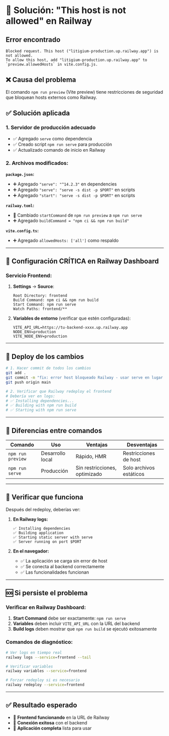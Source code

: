 # 🚨 Solución: "This host is not allowed" en Railway

## Error encontrado
```
Blocked request. This host ("litigium-production.up.railway.app") is not allowed.
To allow this host, add "litigium-production.up.railway.app" to `preview.allowedHosts` in vite.config.js.
```

## ❌ Causa del problema
El comando `npm run preview` (Vite preview) tiene restricciones de seguridad que bloquean hosts externos como Railway.

## ✅ Solución aplicada

### 1. **Servidor de producción adecuado**
- ✅ Agregado `serve` como dependencia
- ✅ Creado script `npm run serve` para producción  
- ✅ Actualizado comando de inicio en Railway

### 2. **Archivos modificados:**

**`package.json`:**
- ➕ Agregado `"serve": "^14.2.3"` en dependencies
- ➕ Agregado `"serve": "serve -s dist -p $PORT"` en scripts
- ➕ Agregado `"start": "serve -s dist -p $PORT"` en scripts

**`railway.toml`:**
- 🔄 Cambiado `startCommand` de `npm run preview` a `npm run serve`
- ➕ Agregado `buildCommand = "npm ci && npm run build"`

**`vite.config.ts`:**
- ➕ Agregado `allowedHosts: ['all']` como respaldo

---

## 🔧 Configuración CRÍTICA en Railway Dashboard

### **Servicio Frontend:**
1. **Settings** → **Source**:
   ```
   Root Directory: frontend
   Build Command: npm ci && npm run build
   Start Command: npm run serve
   Watch Paths: frontend/**
   ```

2. **Variables de entorno** (verificar que estén configuradas):
   ```
   VITE_API_URL=https://tu-backend-xxxx.up.railway.app
   NODE_ENV=production
   VITE_NODE_ENV=production
   ```

---

## 🚀 Deploy de los cambios

```bash
# 1. Hacer commit de todos los cambios
git add .
git commit -m "fix: error host bloqueado Railway - usar serve en lugar de vite preview"
git push origin main

# 2. Verificar que Railway redeploy el frontend
# Debería ver en logs:
# ✅ Installing dependencies...
# ✅ Building with npm run build
# ✅ Starting with npm run serve
```

---

## 🎯 Diferencias entre comandos

| Comando | Uso | Ventajas | Desventajas |
|---------|-----|----------|-------------|
| `npm run preview` | Desarrollo local | Rápido, HMR | Restricciones de host |
| `npm run serve` | Producción | Sin restricciones, optimizado | Solo archivos estáticos |

---

## 🧪 Verificar que funciona

Después del redeploy, deberías ver:

1. **En Railway logs:**
   ```
   ✅ Installing dependencies
   ✅ Building application  
   ✅ Starting static server with serve
   ✅ Server running on port $PORT
   ```

2. **En el navegador:**
   - ✅ La aplicación se carga sin error de host
   - ✅ Se conecta al backend correctamente
   - ✅ Las funcionalidades funcionan

---

## 🆘 Si persiste el problema

### Verificar en Railway Dashboard:
1. **Start Command** debe ser exactamente: `npm run serve`
2. **Variables** deben incluir `VITE_API_URL` con la URL del backend
3. **Build logs** deben mostrar que `npm run build` se ejecutó exitosamente

### Comandos de diagnóstico:
```bash
# Ver logs en tiempo real
railway logs --service=frontend --tail

# Verificar variables
railway variables --service=frontend

# Forzar redeploy si es necesario
railway redeploy --service=frontend
```

---

## ✅ Resultado esperado

- 🎯 **Frontend funcionando** en la URL de Railway
- 🔗 **Conexión exitosa** con el backend
- 🚀 **Aplicación completa** lista para usar 